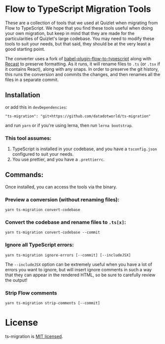 # Flow to TypeScript Migration Tools

These are a collection of tools that we used at Quizlet when migrating from Flow to TypeScript. We hope that you find these tools useful when doing your own migration, but keep in mind that they are made for the particularities of Quizlet's large codebase. You may need to modify these tools to suit your needs, but that said, they should be at the very least a good starting point.

The converter uses a fork of [babel-plugin-flow-to-typescript](https://github.com/rgoldfinger-quizlet/babel-plugin-flow-to-typescript) along with [Recast](https://github.com/benjamn/recast) to preserve formatting. As it runs, it will rename files to `.ts` (or `.tsx` if it contains React), along with any snaps. In order to preserve the git history, this runs the conversion and commits the changes, and then renames all the files in a separate commit.

## Installation

or add this in `devDependencies`:

```
"ts-migration": "git+https://github.com/datadotworld/ts-migration"
```

and run `yarn` or if you're using lerna, then run `lerna bootstrap`.

### This tool assumes:

1. TypeScript is installed in your codebase, and you have a `tsconfig.json` configured to suit your needs.
2. You use prettier, and you have a `.prettierrc`.

## Commands:

Once installed, you can access the tools via the binary.

### Preview a conversion (without renaming files):

```
yarn ts-migration convert-codebase
```

### Convert the codebase and rename files to `.ts[x]`:

```
yarn ts-migration convert-codebase --commit
```

### Ignore all TypeScript errors:

```
yarn ts-migration ignore-errors [--commit] [--includeJSX]
```

The `--includeJSX` option can be extremely useful when you have a lot of errors you want to ignore, but will insert ignore comments in such a way that they can appear in the rendered HTML, so be sure to carefully review the output!

### Strip Flow comments

```
yarn ts-migration strip-comments [--commit]
```

# License

ts-migration is [MIT licensed](./LICENSE).
